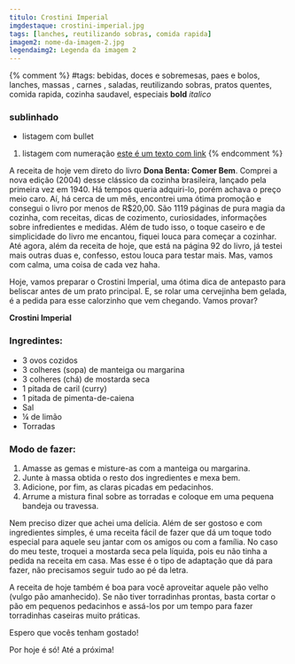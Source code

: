 ```yaml
---
titulo: Crostini Imperial
imgdestaque: crostini-imperial.jpg
tags: [lanches, reutilizando sobras, comida rapida]
imagem2: nome-da-imagem-2.jpg
legendaimg2: Legenda da imagem 2
---
```

{% comment %}
#tags: bebidas, doces e sobremesas, paes e bolos, lanches, massas , carnes , saladas, reutilizando sobras, pratos quentes, comida rapida, cozinha saudavel, especiais
**bold**
*italico*
### sublinhado
* listagem com bullet
1. listagem com numeração
[este é um texto com link](https://www.enderecodolink.com)
{% endcomment %}

A receita de hoje vem direto do livro **Dona Benta: Comer Bem**. Comprei a nova edição (2004) desse clássico da cozinha brasileira, lançado pela primeira vez em 1940. Há tempos queria adquiri-lo, porém achava o preço meio caro. Aí, há cerca de um mês, encontrei uma ótima promoção e consegui o livro por menos de R$20,00. São 1119 páginas de pura magia da cozinha, com receitas, dicas de cozimento, curiosidades, informações sobre infredientes e medidas. Além de tudo isso, o toque caseiro e de simplicidade do livro me encantou, fiquei louca para começar a cozinhar. Até agora, além da receita de hoje, que está na página 92 do livro, já testei mais outras duas e, confesso, estou louca para testar mais. Mas, vamos com calma, uma coisa de cada vez haha. 

Hoje, vamos preparar o Crostini Imperial, uma ótima dica de antepasto para beliscar antes de um prato principal. E, se rolar uma cervejinha bem gelada, é a pedida para esse calorzinho que vem chegando. Vamos provar?

**Crostini Imperial**

### Ingredintes:

* 3 ovos cozidos
* 3 colheres (sopa) de manteiga ou margarina
* 3 colheres (chá) de mostarda seca
* 1 pitada de caril (curry)
* 1 pitada de pimenta-de-caiena
* Sal
* ¼ de limão
* Torradas

### Modo de fazer:

1. Amasse as gemas e misture-as com a manteiga ou margarina.
2. Junte à massa obtida o resto dos ingredientes e mexa bem.
3. Adicione, por fim, as claras picadas em pedacinhos.
4. Arrume a mistura final sobre as torradas e coloque em uma pequena bandeja ou travessa.

Nem preciso dizer que achei uma delícia. Além de ser gostoso e com ingredientes simples, é uma receita fácil de fazer que dá um toque todo especial para aquele seu jantar com os amigos ou com a família. No caso do meu teste, troquei a mostarda seca pela líquida, pois eu não tinha a pedida na receita em casa. Mas esse é o tipo de adaptação que dá para fazer, não precisamos seguir tudo ao pé da letra. 

A receita de hoje também é boa para você aproveitar aquele pão velho (vulgo pão amanhecido). Se não tiver torradinhas prontas, basta cortar o pão em pequenos pedacinhos e assá-los por um tempo para fazer torradinhas caseiras muito práticas. 

Espero que vocês tenham gostado!

Por hoje é só! Até a próxima!

